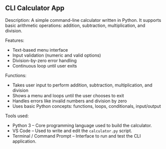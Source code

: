 CLI Calculator App
-------------------

Description:
A simple command-line calculator written in Python. It supports basic arithmetic operations:
addition, subtraction, multiplication, and division.

Features:
- Text-based menu interface
- Input validation (numeric and valid options)
- Division-by-zero error handling
- Continuous loop until user exits

Functions:
- Takes user input to perform addition, subtraction, multiplication, and division
- Shows a menu and loops until the user chooses to exit
- Handles errors like invalid numbers and division by zero
- Uses basic Python concepts: functions, loops, conditionals, input/output

Tools used:
- Python 3 – Core programming language used to build the calculator.
- VS Code  – Used to write and edit the `calculator.py` script.
- Terminal / Command Prompt – Interface to run and test the CLI application.
  
